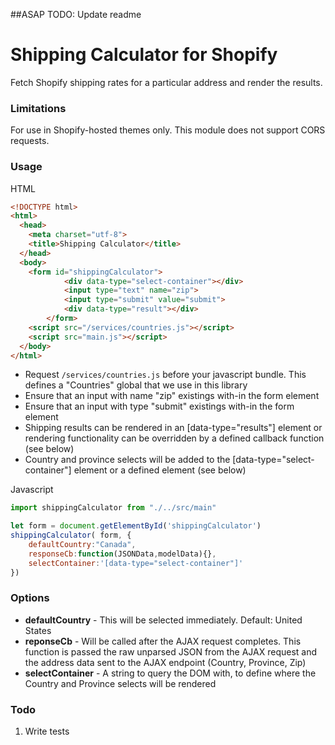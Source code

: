 ##ASAP TODO: Update readme

Shipping Calculator for Shopify
==============================
Fetch Shopify shipping rates for a particular address and render the results.

### Limitations

For use in Shopify-hosted themes only. This module does not support CORS requests.

### Usage

HTML
```html
<!DOCTYPE html>
<html>
  <head>
    <meta charset="utf-8">
    <title>Shipping Calculator</title>
  </head>
  <body>
    <form id="shippingCalculator">
			<div data-type="select-container"></div>
			<input type="text" name="zip">
			<input type="submit" value="submit">
			<div data-type="result"></div>
		</form>
    <script src="/services/countries.js"></script>
    <script src="main.js"></script>
  </body>
</html>
```
- Request ```/services/countries.js``` before your javascript bundle. This defines a "Countries" global that we use in this library
- Ensure that an input with name "zip" existings with-in the form element
- Ensure that an input with type "submit" existings with-in the form element
- Shipping results can be rendered in an [data-type="results"] element or rendering functionality can be overridden by a defined callback function (see below)
- Country and province selects will be added to the [data-type="select-container"] element or a defined element (see below)

Javascript
```javascript
import shippingCalculator from "./../src/main"

let form = document.getElementById('shippingCalculator')
shippingCalculator( form, {
	defaultCountry:"Canada",
	responseCb:function(JSONData,modelData){},
	selectContainer:'[data-type="select-container"]'
})
```

### Options

- **defaultCountry** - This will be selected immediately. Default: United States
- **reponseCb** - Will be called after the AJAX request completes. This function is passed the raw unparsed JSON from the AJAX request and the address data sent to the AJAX endpoint (Country, Province, Zip)
- **selectContainer** - A string to query the DOM with, to define where the Country and Province selects will be rendered

### Todo
1. Write tests

